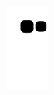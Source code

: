 ![Snake animation](https://github.com/josuehasspereira/josuehasspereira/blob/output/github-contribution-grid-snake.svg)
